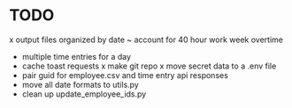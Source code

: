 # TODO

x output files organized by date
~ account for 40 hour work week overtime
- multiple time entries for a day
- cache toast requests
x make git repo
  x move secret data to a .env file
- pair guid for employee.csv and time entry api responses
- move all date formats to utils.py
- clean up update_employee_ids.py

